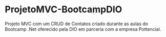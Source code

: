 # ProjetoMVC-BootcampDIO
Projeto MVC com um CRUD de Contatos criado durante as aulas do Bootcamp .Net oferecido pela DIO em parceria com a empresa Pottencial.
